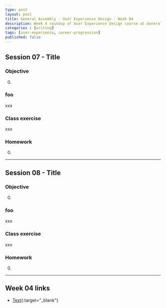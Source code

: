 ```yaml
---
type: post
layout: post
title: General Assembly - User Experience Design - Week 04
description: Week 4 roundup of User Experience Design course at General Assembly, London.
categories : [writing]
tags: [user-experience, career-progression]
published: false
---
```


## Session 07 - Title

### Objective

0. 

### foo

xxx

### Class exercise

xxx

### Homework

0. 

---

## Session 08 - Title

### Objective

0. 

### foo

xxx

### Class exercise

xxx

### Homework

0. 

---

## Week 04 links

* [Text](url){:target="_blank"}
